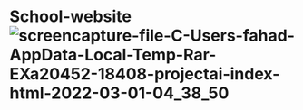 # School-website![screencapture-file-C-Users-fahad-AppData-Local-Temp-Rar-EXa20452-18408-projectai-index-html-2022-03-01-04_38_50](https://user-images.githubusercontent.com/86566999/156088742-dc312d40-abc4-4f5a-a0c6-cc6743d5b06a.png)
